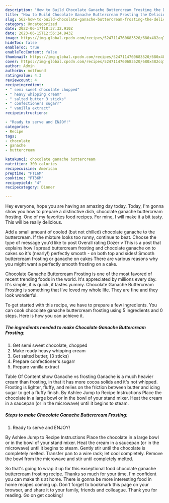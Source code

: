 ```yaml
---
description: "How to Build Chocolate Ganache Buttercream Frosting the Delicious}"
title: "How to Build Chocolate Ganache Buttercream Frosting the Delicious}"
slug: 562-how-to-build-chocolate-ganache-buttercream-frosting-the-delicious
category: Uncategorized
date: 2022-06-17T18:37:32.910Z
date: 2023-06-15T12:56:24.943Z
image: https://img-global.cpcdn.com/recipes/5247114760683520/680x482cq70/chocolate-ganache-buttercream-frosting-recipe-main-photo.jpg
hideToc: false
enableToc: true
enableTocContent: false
thumbnail: https://img-global.cpcdn.com/recipes/5247114760683520/680x482cq70/chocolate-ganache-buttercream-frosting-recipe-main-photo.jpg
cover: https://img-global.cpcdn.com/recipes/5247114760683520/680x482cq70/chocolate-ganache-buttercream-frosting-recipe-main-photo.jpg
author: Admin
authorAv: notfound
ratingvalue: 4.3
reviewcount: 4
recipeingredient:
- " semi sweet chocolate chopped"
- " heavy whipping cream"
- " salted butter 3 sticks"
- " confectioners sugarr"
- " vanilla extract"
recipeinstructions:

- "Ready to serve and ENJOY!"
categories:
- Recipe
tags:
- chocolate
- ganache
- buttercream

katakunci: chocolate ganache buttercream 
nutrition: 300 calories
recipecuisine: American
preptime: "PT16M"
cooktime: "PT36M"
recipeyield: "4"
recipecategory: Dinner

---
```



Hey everyone, hope you are having an amazing day today. Today, I'm gonna show you how to prepare a distinctive dish, chocolate ganache buttercream frosting. One of my favorites food recipes. For mine, I will make it a bit tasty. This will be really delicious.

Add a small amount of cooled (but not chilled) chocolate ganache to the buttercream. If the mixture looks too runny, continue to beat. Choose the type of message you&#39;d like to post Overall rating Dozer v This is a post that explains how I spread buttercream frosting and chocolate ganache on to cakes so it&#39;s (nearly!) perfectly smooth - on both top and sides! Smooth buttercream frosting or ganache on cakes There are various reasons why you might want a perfectly smooth frosting on a cake.

Chocolate Ganache Buttercream Frosting is one of the most favored of recent trending foods in the world. It's appreciated by millions every day. It's simple, it is quick, it tastes yummy. Chocolate Ganache Buttercream Frosting is something that I've loved my whole life. They are fine and they look wonderful.


To get started with this recipe, we have to prepare a few ingredients. You can cook chocolate ganache buttercream frosting using 5 ingredients and 0 steps. Here is how you can achieve it.

<!--inarticleads1-->

##### The ingredients needed to make Chocolate Ganache Buttercream Frosting:

1. Get  semi sweet chocolate, chopped
1. Make ready  heavy whipping cream
1. Get  salted butter, (3 sticks)
1. Prepare  confectioner&#39;s sugarr
1. Prepare  vanilla extract


Table Of Content show Ganache vs frosting Ganache is a much heavier cream than frosting, in that it has more cocoa solids and it&#39;s not whipped. Frosting is lighter, fluffy, and relies on the friction between butter and icing sugar to get a fluffy finish. By Ashlee Jump to Recipe Instructions Place the chocolate in a large bowl or in the bowl of your stand mixer. Heat the cream in a saucepan (or in the microwave) until it begins to steam. 

<!--inarticleads2-->

##### Steps to make Chocolate Ganache Buttercream Frosting:


1. Ready to serve and ENJOY!

By Ashlee Jump to Recipe Instructions Place the chocolate in a large bowl or in the bowl of your stand mixer. Heat the cream in a saucepan (or in the microwave) until it begins to steam. Gently stir until the chocolate is completely melted. Transfer pan to a wire rack; let cool completely. Remove the bowl from the microwave and stir until completely melted. 

So that's going to wrap it up for this exceptional food chocolate ganache buttercream frosting recipe. Thanks so much for your time. I'm confident you can make this at home. There is gonna be more interesting food in home recipes coming up. Don't forget to bookmark this page on your browser, and share it to your family, friends and colleague. Thank you for reading. Go on get cooking!
